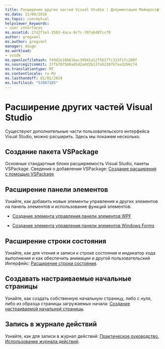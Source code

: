 ```yaml
---
title: Расширение других частей Visual Studio | Документация Майкрософт
ms.date: 11/04/2016
ms.topic: conceptual
helpviewer_keywords:
- user interfaces
ms.assetid: 27d2f1e1-2503-4aca-9cfc-707abd07ccf0
author: gregvanl
ms.author: gregvanl
manager: douge
ms.workload:
- vssdk
ms.openlocfilehash: f49d2e10b61bac39941a12f5617fc313f17c208f
ms.sourcegitcommit: 37fb7075b0a65d2add3b137a5230767aa3266c74
ms.translationtype: MT
ms.contentlocale: ru-RU
ms.lasthandoff: 01/02/2019
ms.locfileid: "53967285"
---
```

# <a name="extend-other-parts-of-visual-studio"></a>Расширение других частей Visual Studio
Существуют дополнительные части пользовательского интерфейса Visual Studio, можно расширить. Здесь мы покажем несколько.  
  
## <a name="create-a-vspackage"></a>Создание пакета VSPackage  
 Основные стандартные блоки расширяемость Visual Studio, пакеты VSPackage.  Сведения о добавлении VSPackage: [Создание расширения с помощью VSPackage](../extensibility/creating-an-extension-with-a-vspackage.md)  
  
## <a name="extend-the-toolbox"></a>Расширение панели элементов  
 Узнайте, как добавить новые элементы управления и других элементов на панель элементов и использование функций элементов:  
  
-   [Создание элемента управления панели элементов WPF](../extensibility/creating-a-wpf-toolbox-control.md)  
  
-   [Создание элемента управления панели элементов Windows Forms](../extensibility/creating-a-windows-forms-toolbox-control.md)  
  
## <a name="extend-the-status-bar"></a>Расширение строки состояния  
 Узнайте, как для чтения и записи к строке состояния и индикатор хода выполнения и как обеспечить анимации и другой пользовательский Интерфейс: [Расширение строки состояния](../extensibility/extending-the-status-bar.md).  
  
## <a name="create-custom-start-pages"></a>Создавать настраиваемые начальные страницы  
 Узнайте, как создать собственную начальную страницу, либо с нуля, либо из образца страницы загружаемых начала: [Создание настраиваемой начальной страницы](../extensibility/creating-a-custom-start-page.md).  
  
## <a name="write-to-the-activity-log"></a>Запись в журнале действий  
 Узнайте, как для записи в журнал действий: [Практическое руководство. Использование журнала действий](../extensibility/how-to-use-the-activity-log.md).